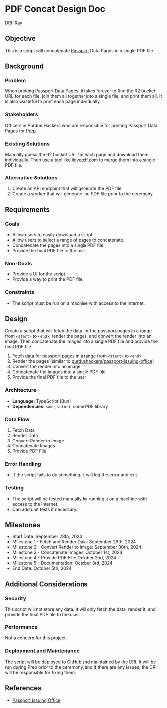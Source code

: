 # PDF Concat Design Doc

DRI: [Ray](https://github.com/purduehackers/dark-forest/blob/main/people/organizers/rayhanadev.md)

## Objective

This is a script will concatenate [Passport](/engineering/passports/README.md) Data Pages in a single PDF file.

## Background

### Problem

When printing Passport Data Pages, it takes forever to find the R2 bucket URL for each file, join them all together into
a single file, and print them all. It is also wasteful to print each page individually.

### Stakeholders

Officers in Purdue Hackers who are responsible for printing Passport Data Pages for [Prep](/events/passport-ceremonies/prep.md)

### Existing Solutions

Manually guess the R2 bucket URL for each page and download them individually. Then use a tool like [ilovepdf.com](https://www.ilovepdf.com/merge_pdf)
to merge them into a single PDF file.

### Alternative Solutions

1. Create an API endpoint that will generate the PDF file.
2. Create a worker that will generate the PDF file prior to the ceremony.

## Requirements

### Goals

- Allow users to easily download a script.
- Allow users to select a range of pages to concatenate.
- Concatenate the pages into a single PDF file.
- Provide the final PDF file to the user.

### Non-Goals

- Provide a UI for the script.
- Provide a way to print the PDF file.

### Constraints

- The script must be run on a machine with access to the internet.

## Design

Create a script that will fetch the data for the passport pages in a range from `<start>` to `<end>`, render the pages,
and convert the render into an image. Then concatenate the images into a single PDF file and provide the final PDF file

1. Fetch data for passport pages in a range from `<start>` to `<end>`
2. Render the pages (similar to [purduehackers/passport-issuing-office](https://github.com/purduehackers/passport-issuing-office/blob/main/lib/generate-data-page.tsx))
3. Convert the render into an image
4. Concatenate the images into a single PDF file
5. Provide the final PDF file to the user

### Architecture

- **Language**: TypeScript (Bun)
- **Dependencies**: `sade`, `satori`, some PDF library

### Data Flow

1. Fetch Data
2. Render Data
3. Convert Render to Image
4. Concatenate Images
5. Provide PDF File

### Error Handling

- If the script fails to do something, it will log the error and exit.

### Testing

- The script will be tested manually by running it on a machine with access to the internet.
- Can add unit tests if necessary.

## Milestones

- Start Date: September 28th, 2024
- Milestone 1 - Fetch and Render Data: September 29th, 2024
- Milestone 2 - Convert Render to Image: September 30th, 2024
- Milestone 3 - Concatenate Images: October 1st, 2024
- Milestone 4 - Provide PDF File: October 2nd, 2024
- Milestone 5 - Documentation: October 3rd, 2024
- End Date: October 5th, 2024

## Additional Considerations

### Security

This script will not store any data. It will only fetch the data, render it, and provide the final PDF file to the user.

### Performance

Not a concern for this project.

### Deployment and Maintenance

The script will be deployed to GitHub and maintained by the DRI. It will be run during Prep prior to the ceremony, and
if there are any issues, the DRI will be responsible for fixing them.

## References

- [Passport Issuing Office](https://github.com/purduehackers/passport-issuing-office)
